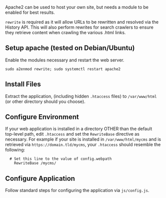 Apache2 can be used to host your own site, but needs a module to be enabled for best results.

`rewrite` is required as it will allow URLs to be rewritten and resolved via the History API.  This will also perform rewrites for search crawlers to ensure they retrieve content when crawling the various .html links.


## Setup apache (tested on Debian/Ubuntu)

Enable the modules necessary and restart the web server.

`sudo a2enmod rewrite; sudo systemctl restart apache2`

## Install Files

Extract the application, (including hidden `.htaccess` files) to `/var/www/html` (or other directory should you choose).

## Configure Environment

If your web application is installed in a directory OTHER than the default top-level path, edit `.htaccess` and set the `RewriteBase` directive as necessary.  For example if your site is installed in `/var/www/html/mycms` and is retrieved via `https://domain.tld/mycms`, your `.htaccess` should resemble the following:

```.htaccess
  # Set this line to the value of config.webpath
	RewriteBase /mycms/
```

## Configure Application

Follow standard steps for configuring the application via `js/config.js`.